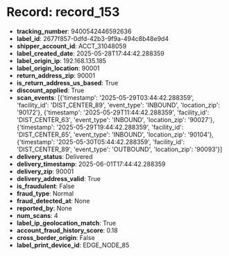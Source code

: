 # Record: record_153

- **tracking_number**: 9400542446592636
- **label_id**: 2677f857-0dfd-42b3-9f9a-494c8b48e9d4
- **shipper_account_id**: ACCT_31048059
- **label_created_date**: 2025-05-28T17:44:42.288359
- **label_origin_ip**: 192.168.135.185
- **label_origin_location**: 90001
- **return_address_zip**: 90001
- **is_return_address_us_based**: True
- **discount_applied**: True
- **scan_events**: [{'timestamp': '2025-05-29T03:44:42.288359', 'facility_id': 'DIST_CENTER_89', 'event_type': 'INBOUND', 'location_zip': '90172'}, {'timestamp': '2025-05-29T11:44:42.288359', 'facility_id': 'DIST_CENTER_63', 'event_type': 'INBOUND', 'location_zip': '90027'}, {'timestamp': '2025-05-29T19:44:42.288359', 'facility_id': 'DIST_CENTER_65', 'event_type': 'INBOUND', 'location_zip': '90104'}, {'timestamp': '2025-05-30T05:44:42.288359', 'facility_id': 'DIST_CENTER_89', 'event_type': 'OUTBOUND', 'location_zip': '90093'}]
- **delivery_status**: Delivered
- **delivery_timestamp**: 2025-06-01T17:44:42.288359
- **delivery_zip**: 90001
- **delivery_address_valid**: True
- **is_fraudulent**: False
- **fraud_type**: Normal
- **fraud_detected_at**: None
- **reported_by**: None
- **num_scans**: 4
- **label_ip_geolocation_match**: True
- **account_fraud_history_score**: 0.18
- **cross_border_origin**: False
- **label_print_device_id**: EDGE_NODE_85
